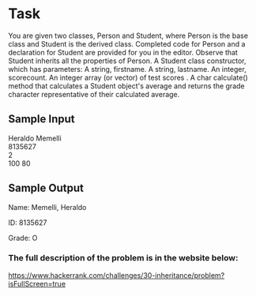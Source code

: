 # Task
You are given two classes, Person and Student, where Person is the base class and Student is the derived class. Completed code for Person and a declaration for Student are provided for you in the editor. Observe that Student inherits all the properties of Person.
A Student class constructor, which has  parameters:
A string, firstname.
A string, lastname.
An integer, scorecount.
An integer array (or vector) of test scores .
A char calculate() method that calculates a Student object's average and returns the grade character representative of their calculated average.

## Sample Input

Heraldo Memelli  
8135627  
2  
100 80 

## Sample Output 
 Name: Memelli, Heraldo 
 
 ID: 8135627 
 
 Grade: O

### The full description of the problem is in the website below:
https://www.hackerrank.com/challenges/30-inheritance/problem?isFullScreen=true

